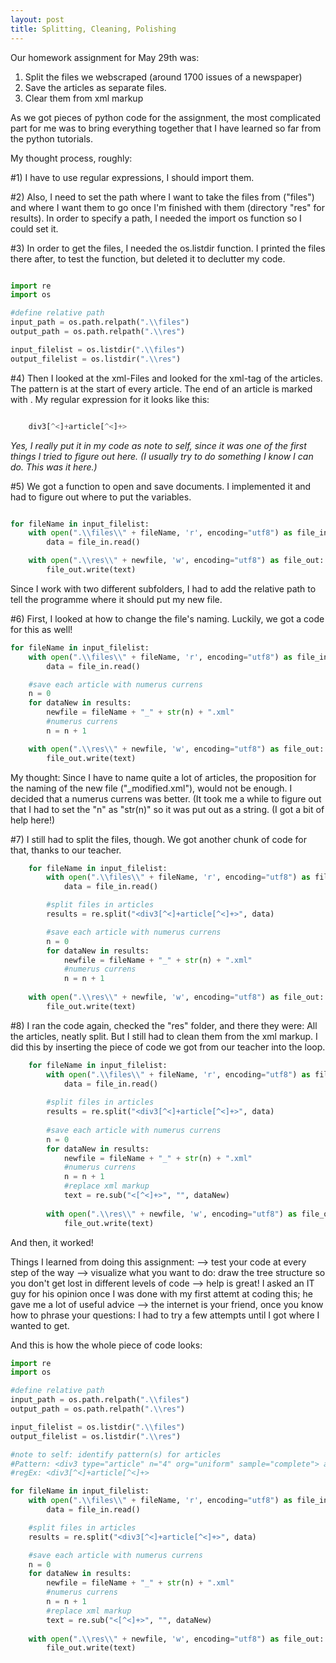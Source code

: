 ```yaml
---
layout: post
title: Splitting, Cleaning, Polishing
---
```


Our homework assignment for May 29th was:
1) Split the files we webscraped (around 1700 issues of a newspaper)
2) Save the articles as separate files.
3) Clear them from xml markup

As we got pieces of python code for the assignment, the most complicated part for me was to bring everything together that I have learned so far from the python tutorials.

My thought process, roughly:

#1)
I have to use regular expressions, I should import them.

#2)
Also, I need to set the path where I want to take the files from ("files") and where I want them to go once I'm finished with them (directory "res" for results).
In order to specify a path, I needed the import os function so I could set it.

#3)
In order to get the files, I needed the os.listdir function. I printed the files there after, to test the function, but deleted it to declutter my code.


```python

import re
import os

#define relative path
input_path = os.path.relpath(".\\files")
output_path = os.path.relpath(".\\res")

input_filelist = os.listdir(".\\files")
output_filelist = os.listdir(".\\res")

```

#4)
Then I looked at the xml-Files and looked for the xml-tag of the articles. The pattern is <div3 type="article" n="4" org="uniform" sample="complete"> at the start of every article. The end of an article is marked with </dir3>.
My regular expression for it looks like this:

```python

	div3[^<]+article[^<]+>

```

*Yes, I really put it in my code as note to self, since it was one of the first things I tried to figure out here. (I usually try to do something I know I can do. This was it here.)*

#5)
We got a function to open and save documents. I implemented it and had to figure out where to put the variables.

```python

for fileName in input_filelist:
	with open(".\\files\\" + fileName, 'r', encoding="utf8") as file_in:
		data = file_in.read()

	with open(".\\res\\" + newfile, 'w', encoding="utf8") as file_out:
		file_out.write(text)


```

Since I work with two different subfolders, I had to add the relative path to tell the programme where it should put my new file.

#6)
First, I looked at how to change the file's naming. Luckily, we got a code for this as well!

```python
for fileName in input_filelist:
	with open(".\\files\\" + fileName, 'r', encoding="utf8") as file_in:
		data = file_in.read()

	#save each article with numerus currens
	n = 0
	for dataNew in results:
		newfile = fileName + "_" + str(n) + ".xml"
		#numerus currens
		n = n + 1

	with open(".\\res\\" + newfile, 'w', encoding="utf8") as file_out:
		file_out.write(text)
```

My thought: Since I have to name quite a lot of articles, the proposition for the naming of the new file ("_modified.xml"), would not be enough.
I decided that a numerus currens was better. (It took me a while to figure out that I had to set the "n" as "str(n)" so it was put out as a string. (I got a bit of help here!)

#7)
I still had to split the files, though. We got another chunk of code for that, thanks to our teacher.


```python
	for fileName in input_filelist:
		with open(".\\files\\" + fileName, 'r', encoding="utf8") as file_in:
			data = file_in.read()

		#split files in articles
		results = re.split("<div3[^<]+article[^<]+>", data)

		#save each article with numerus currens
		n = 0
		for dataNew in results:
			newfile = fileName + "_" + str(n) + ".xml"
			#numerus currens
			n = n + 1
	
	with open(".\\res\\" + newfile, 'w', encoding="utf8") as file_out:
		file_out.write(text)

```

#8)
I ran the code again, checked the "res" folder, and there they were: All the articles, neatly split.
But I still had to clean them from the xml markup. I did this by inserting the piece of code we got from our teacher into the loop.

```python
	for fileName in input_filelist:
		with open(".\\files\\" + fileName, 'r', encoding="utf8") as file_in:
			data = file_in.read()
	
		#split files in articles
		results = re.split("<div3[^<]+article[^<]+>", data)
	
		#save each article with numerus currens
		n = 0
		for dataNew in results:
			newfile = fileName + "_" + str(n) + ".xml"
			#numerus currens
			n = n + 1
			#replace xml markup
			text = re.sub("<[^<]+>", "", dataNew)
		
		with open(".\\res\\" + newfile, 'w', encoding="utf8") as file_out:
			file_out.write(text)

```

And then, it worked!

Things I learned from doing this assignment:
--> test your code at every step of the way
--> visualize what you want to do: draw the tree structure so you don't get lost in different levels of code
--> help is great! I asked an IT guy for his opinion once I was done with my first attemt at coding this; he gave me a lot of useful advice
--> the internet is your friend, once you know how to phrase your questions: I had to try a few attempts until I got where I wanted to get.

And this is how the whole piece of code looks:


```python
import re
import os

#define relative path
input_path = os.path.relpath(".\\files")
output_path = os.path.relpath(".\\res")

input_filelist = os.listdir(".\\files")
output_filelist = os.listdir(".\\res")

#note to self: identify pattern(s) for articles
#Pattern: <div3 type="article" n="4" org="uniform" sample="complete"> at the start of every article
#regEx: <div3[^<]+article[^<]+>

for fileName in input_filelist:
	with open(".\\files\\" + fileName, 'r', encoding="utf8") as file_in:
		data = file_in.read()

	#split files in articles
	results = re.split("<div3[^<]+article[^<]+>", data)

	#save each article with numerus currens
	n = 0
	for dataNew in results:
		newfile = fileName + "_" + str(n) + ".xml"
		#numerus currens
		n = n + 1
		#replace xml markup
		text = re.sub("<[^<]+>", "", dataNew)
	
	with open(".\\res\\" + newfile, 'w', encoding="utf8") as file_out:
		file_out.write(text)

```